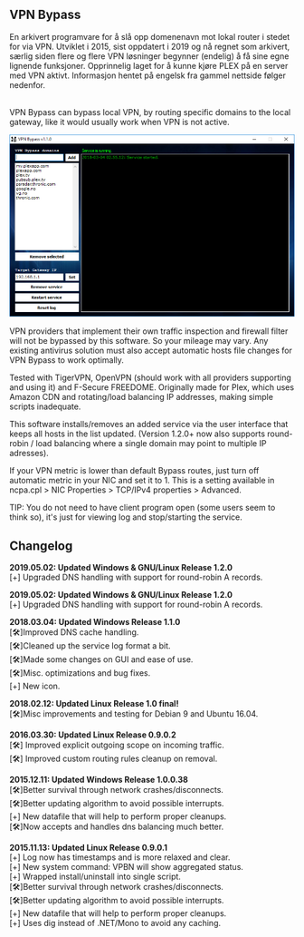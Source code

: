 ## VPN Bypass  

En arkivert programvare for å slå opp domenenavn mot lokal router i stedet for via VPN. 
Utviklet i 2015, sist oppdatert i 2019 og nå regnet som arkivert, særlig siden flere og 
flere VPN løsninger begynner (endelig) å få sine egne lignende funksjoner. Opprinnelig 
laget for å kunne kjøre PLEX på en server med VPN aktivt. Informasjon hentet på engelsk 
fra gammel nettside følger nedenfor.  
   

VPN Bypass can bypass local VPN, by routing specific domains to the local gateway, 
like it would usually work when VPN is not active. 

![Example UI](example_ui.jpg)

VPN providers that implement their own traffic inspection and firewall filter will not be bypassed by this software. So your mileage may vary. Any existing antivirus solution must also accept automatic hosts file changes for VPN Bypass to work optimally. 

Tested with TigerVPN, OpenVPN (should work with all providers supporting and using it) and F-Secure FREEDOME. Originally made for Plex, which uses Amazon CDN and rotating/load balancing IP addresses, making simple scripts inadequate. 

This software installs/removes an added service via the user interface that keeps all hosts in the list updated. (Version 1.2.0+ now also supports round-robin / load balancing where a single domain may point to multiple IP adresses). 

If your VPN metric is lower than default Bypass routes, just turn off automatic metric in your NIC and set it to 1. This is a setting available in ncpa.cpl > NIC Properties > TCP/IPv4 properties > Advanced.

TIP: You do not need to have client program open (some users seem to think so), it's just for viewing log and stop/starting the service. 
   

## Changelog
**2019.05.02: Updated Windows & GNU/Linux Release 1.2.0**  
[+] Upgraded DNS handling with support for round-robin A records.  

**2019.05.02: Updated Windows & GNU/Linux Release 1.2.0**  
[+] Upgraded DNS handling with support for round-robin A records.

**2018.03.04: Updated Windows Release 1.1.0**  
[🛠]Improved DNS cache handling.  
[🛠]Cleaned up the service log format a bit.  
[🛠]Made some changes on GUI and ease of use.  
[🛠]Misc. optimizations and bug fixes.  
[+] New icon.  

**2018.02.12: Updated Linux Release 1.0 final!**  
[🛠]Misc improvements and testing for Debian 9 and Ubuntu 16.04.  

**2016.03.30: Updated Linux Release 0.9.0.2**  
[🛠] Improved explicit outgoing scope on incoming traffic.  
[🛠] Improved custom routing rules cleanup on removal.  

**2015.12.11: Updated Windows Release 1.0.0.38**  
[🛠]Better survival through network crashes/disconnects.  
[🛠]Better updating algorithm to avoid possible interrupts.  
[+] New datafile that will help to perform proper cleanups.  
[🛠]Now accepts and handles dns balancing much better.  

**2015.11.13: Updated Linux Release 0.9.0.1**  
[+] Log now has timestamps and is more relaxed and clear.  
[+] New system command: VPBN will show aggregated status.  
[+] Wrapped install/uninstall into single script.  
[🛠]Better survival through network crashes/disconnects.  
[🛠]Better updating algorithm to avoid possible interrupts.  
[+] New datafile that will help to perform proper cleanups.  
[+] Uses dig instead of .NET/Mono to avoid any caching.  
